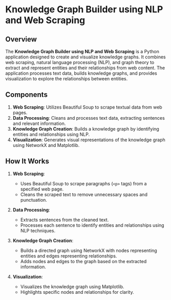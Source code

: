 # Knowledge Graph Builder using NLP and Web Scraping

## Overview

The **Knowledge Graph Builder using NLP and Web Scraping** is a Python application designed to create and visualize knowledge graphs. It combines web scraping, natural language processing (NLP), and graph theory to extract and represent entities and their relationships from web content. The application processes text data, builds knowledge graphs, and provides visualization to explore the relationships between entities.

## Components

1. **Web Scraping**: Utilizes Beautiful Soup to scrape textual data from web pages.
2. **Data Processing**: Cleans and processes text data, extracting sentences and relevant information.
3. **Knowledge Graph Creation**: Builds a knowledge graph by identifying entities and relationships using NLP.
4. **Visualization**: Generates visual representations of the knowledge graph using NetworkX and Matplotlib.

## How It Works

1. **Web Scraping**:
   - Uses Beautiful Soup to scrape paragraphs (`<p>` tags) from a specified web page.
   - Cleans the scraped text to remove unnecessary spaces and punctuation.

2. **Data Processing**:
   - Extracts sentences from the cleaned text.
   - Processes each sentence to identify entities and relationships using NLP techniques.

3. **Knowledge Graph Creation**:
   - Builds a directed graph using NetworkX with nodes representing entities and edges representing relationships.
   - Adds nodes and edges to the graph based on the extracted information.

4. **Visualization**:
   - Visualizes the knowledge graph using Matplotlib.
   - Highlights specific nodes and relationships for clarity.
